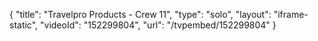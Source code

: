 {
    "title": "Travelpro Products - Crew 11",
    "type": "solo",
    "layout": "iframe-static",
    "videoId": "152299804",
    "url": "\/tvpembed\/152299804"
}